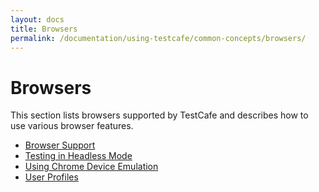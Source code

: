 ```yaml
---
layout: docs
title: Browsers
permalink: /documentation/using-testcafe/common-concepts/browsers/
---
```

# Browsers

This section lists browsers supported by TestCafe and describes how to use various browser features.

* [Browser Support](browser-support.md)
* [Testing in Headless Mode](testing-in-headless-mode.md)
* [Using Chrome Device Emulation](using-chrome-device-emulation.md)
* [User Profiles](user-profiles.md)